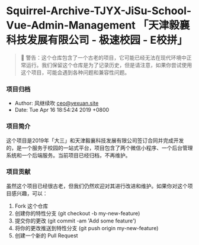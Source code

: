 # Squirrel-Archive-TJYX-JiSu-School-Vue-Admin-Management 「天津毅襄科技发展有限公司 - 极速校园 - E校拼」

> 🌚 警告：这个仓库包含了一个古老的项目，它可能已经无法在现代环境中正常运行。我们保留这个仓库是为了记录历史，但是请注意，如果你尝试使用这个项目，可能会遇到各种问题和兼容性问题。

### 项目归档

- Author: 风继续吹 <ceo@yexuan.site>
- Date:   Tue Apr 16 18:54:24 2019 +0800

### 项目简介

这个项目是2019年「大三」和天津毅襄科技发展有限公司签订合同并完成开发的，是一个服务于校园的一站式平台，项目包含了两个微信小程序、一个后台管理系统和一个后端服务。当前项目已经归档，不再维护。

### 项目贡献

虽然这个项目已经很古老，但我们仍然欢迎对其进行改进和维护。如果你对这个项目感兴趣，可以：

1. Fork 这个仓库
2. 创建你的特性分支 (git checkout -b my-new-feature)
3. 提交你的更改 (git commit -am 'Add some feature')
4. 将你的更改推送到特性分支 (git push origin my-new-feature)
5. 创建一个新的 Pull Request
